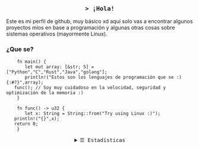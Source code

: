 <h3 align="center">
        <samp>&gt; ¡Hola!
        </samp>
</h3>
Este es mi perfil de github, muy básico xd aquí solo vas a encontrar algunos proyectos míos en base a programación y algunas otras cosas sobre sistemas operativos (mayormente Linux).

### ¿Que se?
        fn main() {
           let mut array: [&str; 5] = ["Python","C","Rust","Java","golang"];
           println!("Estos son los lenguajes de programación que se :) {:#?}",array);
	   func(); // Soy muy cuidadoso en la velocidad, seguridad y optimización de la memoria :)
        }

        fn func() -> u32 {
           let x: String = String::from("Try using Linux :)");
	   println!("{}",x);
	   return 0;
        }
<!-- Details Section-->
<details align="center">
    <summary> <samp>&#9776; Estadísticas</samp></summary>
    <p align="center">
        <br>
        <!-- Activity Widget -->
        <img alt="Shahriar Shafin's GitHub Stats"
                src="https://github-readme-stats.vercel.app/api?username=OverflowShell&show_icons=true&theme=radical" />
